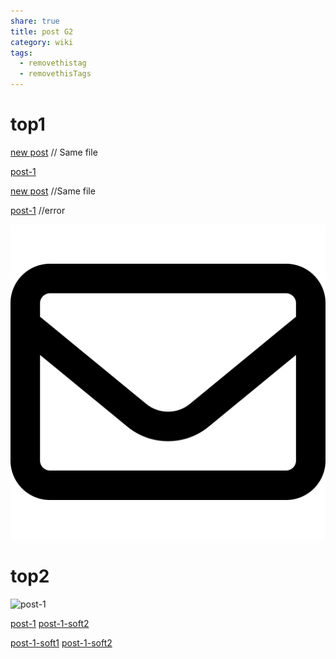 ```yaml
---
share: true
title: post G2
category: wiki
tags:
  - removethistag
  - removethisTags
---
```




# top1
[new post](post-G2.md) // Same file

[post-1](./first-post.md)

[new post](post-G2.md) //Same file

[post-1](./first-post.md) //error

![pic200](../../../assets/image/pic-1.svg)

# top2

![post-1](./first-post#soft1.md)



[post-1](./first-post#soft1.md)
[post-1-soft2](post-1.md#soft2)

[post-1-soft1](INBOX/wiki/post-1.md#soft1)
[post-1-soft2](INBOX/wiki/post-1.md#soft2)